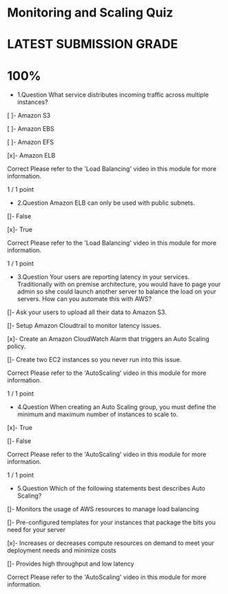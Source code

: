 # Monitoring and Scaling Quiz

# LATEST SUBMISSION GRADE

# 100%

- 1.Question 
 What service distributes incoming traffic across multiple instances?


[ ]- Amazon S3


[ ]- Amazon EBS


[ ]- Amazon EFS


[x]- Amazon ELB

Correct
Please refer to the 'Load Balancing' video in this module for more information.

1 / 1 point


- 2.Question 
Amazon ELB can only be used with public subnets.


[]- False


[x]- True

Correct
Please refer to the 'Load Balancing' video in this module for more information.

1 / 1 point


- 3.Question 
Your users are reporting latency in your services. Traditionally with on premise architecture, you would have to page your admin so she could launch another server to balance the load on your servers. How can you automate this with AWS?


[]- Ask your users to upload all their data to Amazon S3.
 

[]- Setup Amazon Cloudtrail to monitor latency issues.


[x]- Create an Amazon CloudWatch Alarm that triggers an Auto Scaling policy.


[]- Create two EC2 instances so you never run into this issue.

Correct
Please refer to the 'AutoScaling' video in this module for more information.

1 / 1 point


- 4.Question 
When creating an Auto Scaling group, you must define the minimum and maximum number of instances to scale to.


[x]- True


[]- False

Correct
Please refer to the 'AutoScaling' video in this module for more information.

1 / 1 point


- 5.Question
Which of the following statements best describes Auto Scaling?


[]- Monitors the usage of AWS resources to manage load balancing


[]- Pre-configured templates for your instances that package the bits you need for your server


[x]- Increases or decreases compute resources on demand to meet your deployment needs and minimize costs


[]- Provides high throughput and low latency

Correct
Please refer to the 'AutoScaling' video in this module for more information.

